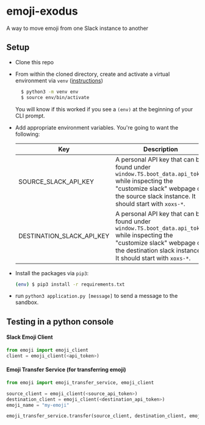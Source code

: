 # emoji-exodus
A way to move emoji from one Slack instance to another


## Setup

- Clone this repo

- From within the cloned directory, create and activate a virtual environment via `venv` ([instructions](https://packaging.python.org/guides/installing-using-pip-and-virtual-environments/))

  ```sh
    $ python3 -m venv env
    $ source env/bin/activate
  ```
  You will know if this worked if you see a `(env)` at the beginning of your CLI prompt.

- Add appropriate environment variables.  You're going to want the following:

  | Key  | Description |
  | ------------- | ------------- |
  | SOURCE_SLACK_API_KEY  | A personal API key that can be found under `window.TS.boot_data.api_token` while inspecting the "customize slack" webpage of the source slack instance.  It should start with `xoxs-*`. |
  | DESTINATION_SLACK_API_KEY  | A personal API key that can be found under `window.TS.boot_data.api_token` while inspecting the "customize slack" webpage of the destination slack instance.  It should start with `xoxs-*`. |


- Install the packages via `pip3`:

  ```sh
  (env) $ pip3 install -r requirements.txt
  ```

- run `python3 application.py [message]` to send a message to the sandbox.


## Testing in a python console
#### Slack Emoji Client
```python
from emoji import emoji_client
client = emoji_client(<api_token>)
```

#### Emoji Transfer Service (for transferring emoji)
```python
from emoji import emoji_transfer_service, emoji_client

source_client = emoji_client(<source_api_token>)
destination_client = emoji_client(<destination_api_token>)
emoji_name = "my-emoji"

emoji_transfer_service.transfer(source_client, destination_client, emoji_name)
```
